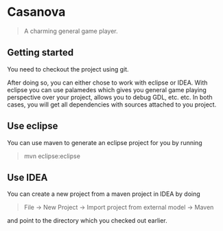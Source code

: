 Casanova
========

> A charming general game player.


Getting started
---------------

You need to checkout the project using git.

After doing so, you can either chose to work with eclipse or IDEA. With eclipse you can use palamedes which gives you
general game playing perspective over your project, allows you to debug GDL, etc. etc. In both cases, you will get all
dependencies with sources attached to you project.

## Use eclipse

You can use maven to generate an eclipse project for you by running

> mvn eclipse:eclipse

## Use IDEA

You can create a new project from a maven project in IDEA by doing

> File -> New Project -> Import project from external model -> Maven

and point to the directory which you checked out earlier.
